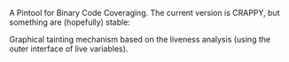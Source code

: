 A Pintool for Binary Code Coveraging. The current version is CRAPPY, but something are (hopefully) stable:

Graphical tainting mechanism based on the liveness analysis (using the outer interface of live variables).